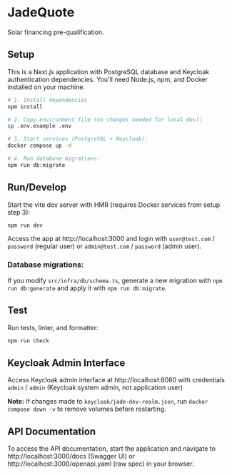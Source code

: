 # JadeQuote

Solar financing pre-qualification.

## Setup

This is a Next.js application with PostgreSQL database and Keycloak authentication dependencies. You'll need Node.js, npm, and Docker installed on your machine.

```bash
# 1. Install dependencies
npm install

# 2. Copy environment file (no changes needed for local dev):
cp .env.example .env

# 3. Start services (PostgreSQL + Keycloak):
docker compose up -d

# 4. Run database migrations:
npm run db:migrate
```

## Run/Develop

Start the vite dev server with HMR (requires Docker services from setup step 3):

```bash
npm run dev
```

Access the app at http://localhost:3000 and login with `user@test.com` / `password` (regular user) or `admin@test.com` / `password` (admin user).

### Database migrations:

If you modify `src/infra/db/schema.ts`, generate a new migration with `npm run db:generate` and apply it with `npm run db:migrate`.

## Test

Run tests, linter, and formatter:

```bash
npm run check
```

## Keycloak Admin Interface

Access Keycloak admin interface at http://localhost:8080 with credentials `admin` / `admin` (Keycloak system admin, not application user)

**Note:** If changes made to `keycloak/jade-dev-realm.json`, run `docker compose down -v` to remove volumes before restarting.

## API Documentation

To access the API documentation, start the application and navigate to http://localhost:3000/docs (Swagger UI) or http://localhost:3000/openapi.yaml (raw spec) in your browser.
